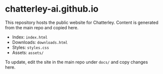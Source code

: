 # chatterley-ai.github.io

This repository hosts the public website for Chatterley. Content is generated from the main repo and copied here.

- Index: `index.html`
- Downloads: `downloads.html`
- Styles: `styles.css`
- Assets: `assets/`

To update, edit the site in the main repo under `docs/` and copy changes here.
